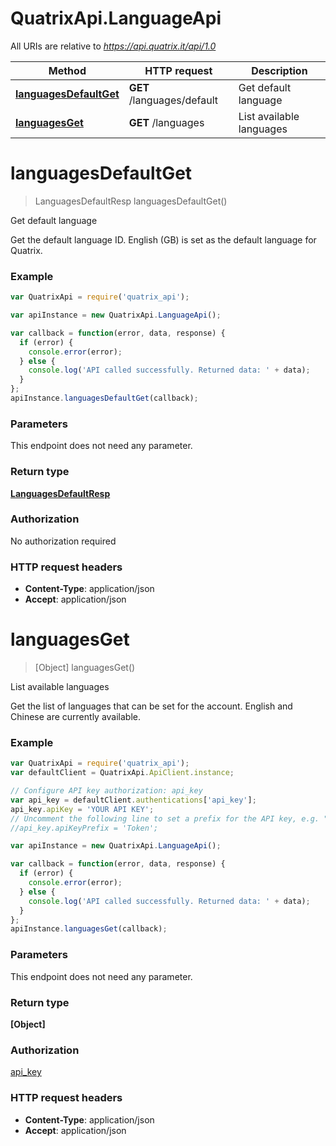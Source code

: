 # QuatrixApi.LanguageApi

All URIs are relative to *https://api.quatrix.it/api/1.0*

Method | HTTP request | Description
------------- | ------------- | -------------
[**languagesDefaultGet**](LanguageApi.md#languagesDefaultGet) | **GET** /languages/default | Get default language
[**languagesGet**](LanguageApi.md#languagesGet) | **GET** /languages | List available languages


<a name="languagesDefaultGet"></a>
# **languagesDefaultGet**
> LanguagesDefaultResp languagesDefaultGet()

Get default language

Get the default language ID. English (GB) is set as the default language for Quatrix. 

### Example
```javascript
var QuatrixApi = require('quatrix_api');

var apiInstance = new QuatrixApi.LanguageApi();

var callback = function(error, data, response) {
  if (error) {
    console.error(error);
  } else {
    console.log('API called successfully. Returned data: ' + data);
  }
};
apiInstance.languagesDefaultGet(callback);
```

### Parameters
This endpoint does not need any parameter.

### Return type

[**LanguagesDefaultResp**](LanguagesDefaultResp.md)

### Authorization

No authorization required

### HTTP request headers

 - **Content-Type**: application/json
 - **Accept**: application/json

<a name="languagesGet"></a>
# **languagesGet**
> [Object] languagesGet()

List available languages

Get the list of languages that can be set for the account. English and Chinese are currently available. 

### Example
```javascript
var QuatrixApi = require('quatrix_api');
var defaultClient = QuatrixApi.ApiClient.instance;

// Configure API key authorization: api_key
var api_key = defaultClient.authentications['api_key'];
api_key.apiKey = 'YOUR API KEY';
// Uncomment the following line to set a prefix for the API key, e.g. "Token" (defaults to null)
//api_key.apiKeyPrefix = 'Token';

var apiInstance = new QuatrixApi.LanguageApi();

var callback = function(error, data, response) {
  if (error) {
    console.error(error);
  } else {
    console.log('API called successfully. Returned data: ' + data);
  }
};
apiInstance.languagesGet(callback);
```

### Parameters
This endpoint does not need any parameter.

### Return type

**[Object]**

### Authorization

[api_key](../README.md#api_key)

### HTTP request headers

 - **Content-Type**: application/json
 - **Accept**: application/json


